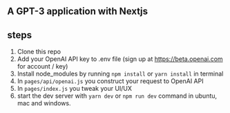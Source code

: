 ## A GPT-3 application with Nextjs 

## steps

1. Clone this repo
2. Add your OpenAI API key to .env file (sign up at https://beta.openai.com for account / key)
3. Install node_modules by running `npm install` or `yarn install` in terminal
4. In `pages/api/openai.js` you construct your request to OpenAI API
5. In `pages/index.js` you tweak your UI/UX
6. start the dev server with `yarn dev` or `npm run dev` command in ubuntu, mac and windows.


